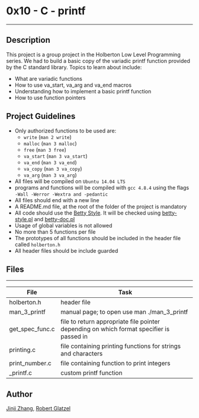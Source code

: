 # 0x10 - C - printf
---
## Description
This project is a group project in the Holberton Low Level Programming series. We had to build a basic copy of the variadic printf function provided by the C standard library. Topics to learn about include:
* What are variadic functions
* How to use va_start, va_arg and va_end macros
* Understanding how to implement a basic printf function
* How to use function pointers

## Project Guidelines
* Only authorized functions to be used are:
    * `write` (`man 2 write`)
    * `malloc` (`man 3 malloc`)
    * `free` (`man 3 free`)
    * `va_start` (`man 3 va_start`)
    * `va_end` (`man 3 va_end`)
    * `va_copy` (`man 3 va_copy`)
    * `va_arg` (`man 3 va_arg`)
* All files will be compiled on `Ubuntu 14.04 LTS`
* programs and functions will be compiled with `gcc 4.8.4` using the flags `-Wall -Werror -Wextra and -pedantic`
* All files should end with a new line
* A README.md file, at the root of the folder of the project is mandatory
* All code should use the [Betty Style](https://github.com/holbertonschool/Betty/wiki). It will be checked using [betty-style.pl](https://github.com/holbertonschool/Betty/blob/master/betty-style.pl) and [betty-doc.pl](https://github.com/holbertonschool/Betty/blob/master/betty-doc.pl)
* Usage of global variables is not allowed
* No more than 5 functions per file
* The prototypes of all functions should be included in the header file called `holberton.h`
* All header files should be include guarded

## Files
---
File|Task
---|---
holberton.h | header file
man_3_printf | manual page; to open use man ./man_3_printf
get_spec_func.c | file to return appropriate file pointer depending on which format specifier is passed in
printing.c | file containing printing functions for strings and characters
print_number.c | file containing function to print integers
_printf.c | custom printf function

## Author
[Jinji Zhang](https://twitter.com/hizinzi), [Robert Glatzel](https://twitter.com/rglatzell)
